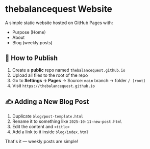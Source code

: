 # thebalancequest Website

A simple static website hosted on GitHub Pages with:
- Purpose (Home)
- About
- Blog (weekly posts)

## 🚀 How to Publish

1. Create a **public** repo named `thebalancequest.github.io`
2. Upload all files to the root of the repo
3. Go to **Settings → Pages** → Source: `main` branch → folder `/ (root)`
4. Visit `https://thebalancequest.github.io`

## ✍️ Adding a New Blog Post

1. Duplicate `blog/post-template.html`  
2. Rename it to something like `2025-10-11-new-post.html`  
3. Edit the content and `<title>`  
4. Add a link to it inside `blog/index.html`

That's it — weekly posts are simple!
